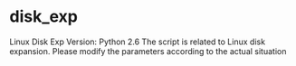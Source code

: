 # disk_exp
Linux Disk Exp
Version: Python 2.6
The script is related to Linux disk expansion. Please modify the parameters according to the actual situation
